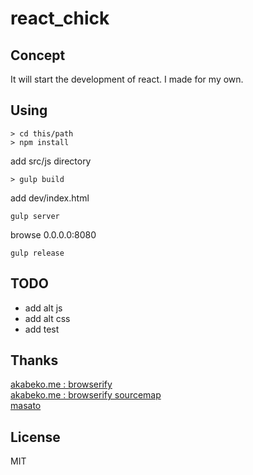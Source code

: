 # react_chick

## Concept
It will start the development of react.
I made for my own.

## Using

```
> cd this/path
> npm install
```


add src/js directory

```
> gulp build
```

add dev/index.html


```
gulp server
```

browse 0.0.0.0:8080

```
gulp release
```


## TODO
* add alt js
* add alt css
* add test

## Thanks
[akabeko.me : browserify](http://akabeko.me/blog/2014/12/browserify/)  
[akabeko.me : browserify sourcemap](http://akabeko.me/blog/2014/12/browserify-2-source-map/)  
[masato](http://qiita.com/masato/items/35b0900e3a7282b33bf8)


## License
MIT
